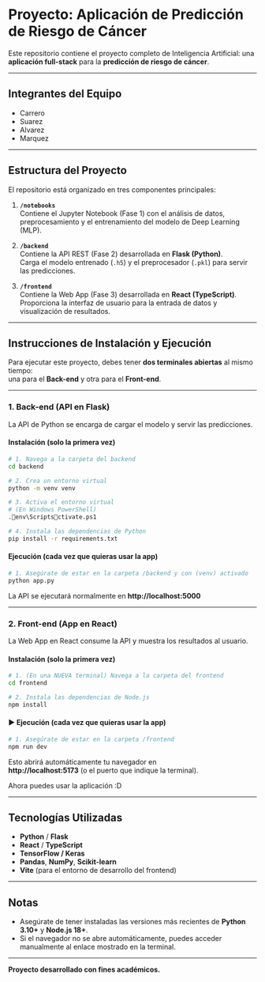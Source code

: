 #  Proyecto: Aplicación de Predicción de Riesgo de Cáncer

Este repositorio contiene el proyecto completo de Inteligencia Artificial: una **aplicación full-stack** para la **predicción de riesgo de cáncer**.

---

##  Integrantes del Equipo

- Carrero  
- Suarez  
- Alvarez  
- Marquez  

---

##  Estructura del Proyecto

El repositorio está organizado en tres componentes principales:

1. **`/notebooks`**  
   Contiene el Jupyter Notebook (Fase 1) con el análisis de datos, preprocesamiento y el entrenamiento del modelo de Deep Learning (MLP).

2. **`/backend`**  
   Contiene la API REST (Fase 2) desarrollada en **Flask (Python)**.  
   Carga el modelo entrenado (`.h5`) y el preprocesador (`.pkl`) para servir las predicciones.

3. **`/frontend`**  
   Contiene la Web App (Fase 3) desarrollada en **React (TypeScript)**.  
   Proporciona la interfaz de usuario para la entrada de datos y visualización de resultados.

---

##  Instrucciones de Instalación y Ejecución

Para ejecutar este proyecto, debes tener **dos terminales abiertas** al mismo tiempo:  
una para el **Back-end** y otra para el **Front-end**.

---

###  1. Back-end (API en Flask)

La API de Python se encarga de cargar el modelo y servir las predicciones.

####  Instalación (solo la primera vez)

```bash
# 1. Navega a la carpeta del backend
cd backend

# 2. Crea un entorno virtual
python -m venv venv

# 3. Activa el entorno virtual
# (En Windows PowerShell)
.env\Scriptsctivate.ps1

# 4. Instala las dependencias de Python
pip install -r requirements.txt
```

####  Ejecución (cada vez que quieras usar la app)

```bash
# 1. Asegúrate de estar en la carpeta /backend y con (venv) activado
python app.py
```

La API se ejecutará normalmente en **http://localhost:5000**

---

###  2. Front-end (App en React)

La Web App en React consume la API y muestra los resultados al usuario.

####  Instalación (solo la primera vez)

```bash
# 1. (En una NUEVA terminal) Navega a la carpeta del frontend
cd frontend

# 2. Instala las dependencias de Node.js
npm install
```

#### ▶️ Ejecución (cada vez que quieras usar la app)

```bash
# 1. Asegúrate de estar en la carpeta /frontend
npm run dev
```

Esto abrirá automáticamente tu navegador en  
 **http://localhost:5173** (o el puerto que indique la terminal).

Ahora puedes usar la aplicación :D

---

##  Tecnologías Utilizadas

- **Python** / **Flask**
- **React** / **TypeScript**
- **TensorFlow / Keras**
- **Pandas**, **NumPy**, **Scikit-learn**
- **Vite** (para el entorno de desarrollo del frontend)

---

##  Notas

- Asegúrate de tener instaladas las versiones más recientes de **Python 3.10+** y **Node.js 18+**.  
- Si el navegador no se abre automáticamente, puedes acceder manualmente al enlace mostrado en la terminal.  


---

 **Proyecto desarrollado con fines académicos.**